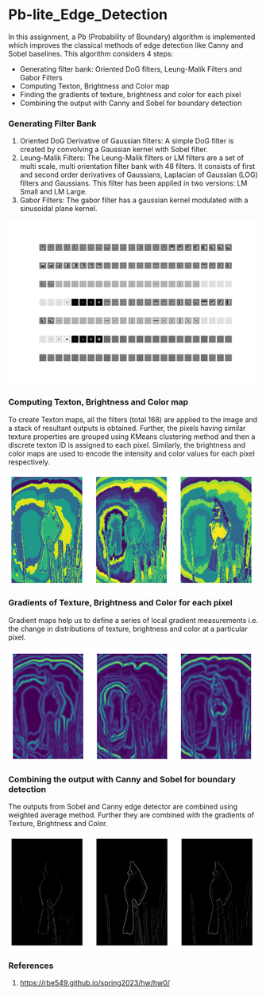 # Pb-lite_Edge_Detection

In this assignment, a Pb (Probability of Boundary) algorithm is implemented which improves the classical methods of edge detection like Canny and Sobel baselines. This algorithm considers 4 steps:
- Generating filter bank: Oriented DoG filters, Leung-Malik Filters and Gabor Filters
- Computing Texton, Brightness and Color map
- Finding the gradients of texture, brightness and color for each pixel
- Combining the output with Canny and Sobel for boundary detection

### Generating Filter Bank
1. Oriented DoG Derivative of Gaussian filters: A simple DoG filter is created by convolving a Gaussian kernel with Sobel filter.
2. Leung-Malik Filters: The Leung-Malik filters or LM filters are a set of multi scale, multi orientation filter bank with 48 filters. It consists of first and second order derivatives of Gaussians, Laplacian of Gaussian (LOG) filters and Gaussians. This filter has been applied in two versions: LM Small and LM Large.
3. Gabor Filters: The gabor filter has a gaussian kernel modulated with a sinusoidal plane kernel.

<img src="Responses/Filters/Filter_Bank.png"  align="center" alt="Undistorted" width="500"/>

### Computing Texton, Brightness and Color map
To create Texton maps, all the filters (total 168) are applied to the image and a stack of resultant outputs is obtained. Further, the pixels having similar texture properties are grouped using KMeans clustering method and then a discrete texton ID is assigned to each pixel. Similarly, the brightness and color maps are used to encode the intensity and color values for each pixel respectively.

<img src="Responses/Assets/map.png"  align="center" alt="Undistorted" width="500"/>

### Gradients of Texture, Brightness and Color for each pixel
Gradient maps help us to define a series of local gradient measurements i.e. the change in distributions of texture, brightness and color at a particular pixel.

<img src="Responses/Assets/gradient.png"  align="center" alt="Undistorted" width="500"/>

### Combining the output with Canny and Sobel for boundary detection
The outputs from Sobel and Canny edge detector are combined using weighted average method. Further they are combined with the gradients of Texture, Brightness and Color.

<img src="Responses/Assets/output.png"  align="center" alt="Undistorted" width="500"/>

### References
1. https://rbe549.github.io/spring2023/hw/hw0/
